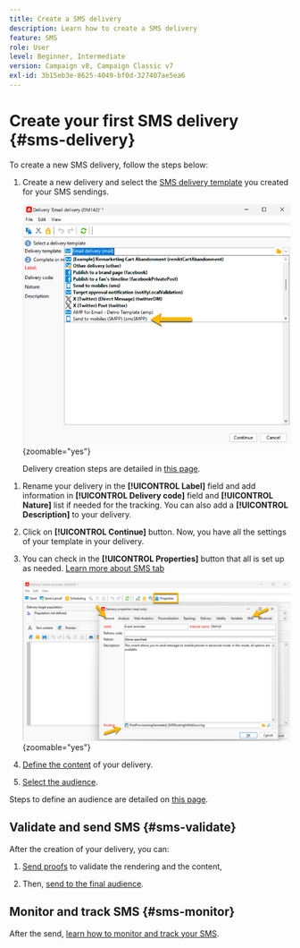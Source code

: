 ```yaml
---
title: Create a SMS delivery
description: Learn how to create a SMS delivery
feature: SMS
role: User
level: Beginner, Intermediate
version: Campaign v8, Campaign Classic v7
exl-id: 3b15eb3e-8625-4049-bf0d-327407ae5ea6
---
```

# Create your first SMS delivery {#sms-delivery}

To create a new SMS delivery, follow the steps below: 

1. Create a new delivery and select the [SMS delivery template](sms-mid-sourcing.md#sms-delivery-template) you created for your SMS sendings.

    ![](assets/sms_create.png){zoomable="yes"}

    Delivery creation steps are detailed in [this page](../../start/create-message.md).

<!-- * For standalone instance,  [learn more here](sms-standalone-instance.md#sms-delivery-template).
* For mid-sourcing infrastructure, --> 
  
1. Rename your delivery in the **[!UICONTROL Label]** field and add information in **[!UICONTROL Delivery code]** field and **[!UICONTROL Nature]** list if needed for the tracking. You can also add a **[!UICONTROL Description]** to your delivery.

1. Click on **[!UICONTROL Continue]** button. Now, you have all the settings of your template in your delivery.

1. You can check in the **[!UICONTROL Properties]** button that all is set up as needed. [Learn more about SMS tab](sms-delivery-settings.md#sms-tab)
    
    ![](assets/sms_settings.png){zoomable="yes"}

1. [Define the content](sms-content.md) of your delivery.

1. [Select the audience](sms-audience.md).

Steps to define an audience are detailed on [this page](../../audiences/create-audiences.md).

## Validate and send SMS {#sms-validate}

After the creation of your delivery, you can:

1. [Send proofs](sms-proofs.md) to validate the rendering and the content,

1. Then, [send to the final audience](sms-send.md).

## Monitor and track SMS {#sms-monitor}

After the send, [learn how to monitor and track your SMS](sms-monitor.md).
